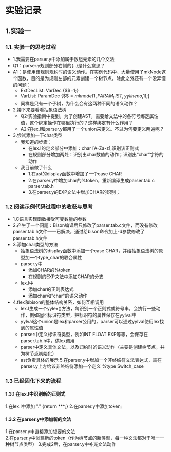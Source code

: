 # 实验记录
## 1.实验一
### 1.1. 实验一的思考过程
* 1.我需要在parser.y中添加属于数组元素的几个文法  
* Q1：parser.y规则部分右侧的{..}是什么意思？
* A1：是使用该规则规约时的语义动作。在实例代码中，大量使用了mkNode这个函数，目的是为规则左部的元素创建一个树节点。除此之外还有一个没弄懂的问题：
    * ExtDecList:  VarDec      {$$$=$1;}  
    * VarList: ParamDec  {$$$=mknode(1,PARAM_LIST,yylineno,$1);}
    * 同样是只有一个子树，为什么会有这两种不同的语义动作？
* 2.接下来要看看抽象语法树
  * Q2:实验指南中提到，为了创建AST，需要给文法中的各符号绑定属性值，这个绑定操作在哪里执行的？这样绑定有什么作用？
  * A2:在lex.l和parser.y都用了一个union来定义。不过为何要定义两遍呢？ 
* 3.尝试添加一下char类型
  * 我知道的步骤：
    * 在lex.l的定义部分中添加：char [A-Za-z],识别该正则式
    * 在规则部分增加两处：识别出char数值的动作；识别出“char”字符的动作
  *  我目前做了什么
     *  1.在ast的display函数中增加了一个case CHAR
     *  2.在parser.y中增加char的%token，重新编译生成parser.tab.c parser.tab.h
     *  3.在parser.y的EXP文法中增加CHAR的识别；


### 1.2 阅读示例代码过程中的收获与思考
* 1.C语言实现函数接受可变数量的参数
* 2.产生了一个问题：Bison编译后只修改了parser.tab.c文件，而没有修改parser.tab.h文件——已解决，通过给bison命令加上-d参数修改了parser.tab.h文件
* 3.添加char类型的方法
  * 抽象语法树的display函数中添加一个case CHAR，并给抽象语法树的原型加一个type_char的联合属性
  * parser.y中
    * 添加CHAR的%token
    * 在规则的EXP文法中添加CHAR的分支
  * lex.l中
    * 添加char的正则表达式
    * 添加char和"char"的语义动作
* 4.flex和bison的整体结构关系，如何互相调用
  * lex.l生成一个yylex()方法，每识别一个正则式或符号串，会执行一些动作，例如返回标识符类型，把标识符的属性保存在yylval中
  * yylval这个union是lex和parser公用的，parser可以通过yylval使用lex找到的属性值
  * parser中定义标识符类型，例如INT FLOAT EXP等等，会保存在parser.tab.h中，供lex调用
  * parser中定义具体文法，以及归约时的语义动作（主要是创建树节点，并为树节点初始化）
  * ast负责具体的展示
5.在parser.y中增加一个非终结符文法表达式，需在parser.y上方给该非终结符添加一个定义 %type<ptr> Switch_case

### 1.3 已经固化下来的流程
#### 1.3.1 在lex.l中识别新的正则式
1.在lex.l中添加 "." {return ***;}
2.在parser.y中添加token;

#### 1.3.2 在parser.y中添加新的文法
1.在parser.y中直接添加想要的文法  
2.在parser.y中创建新的token（作为树节点的新类型，每一种文法都对于唯一一种树节点类型）
3.完成2后，在parser.y中补充文法动作



